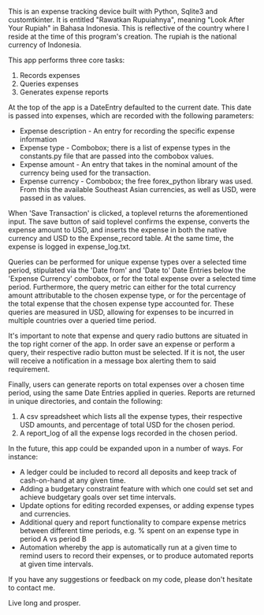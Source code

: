 This is an expense tracking device built with Python, Sqlite3 and customtkinter.  It is entitled "Rawatkan Rupuiahnya", meaning
"Look After Your Rupiah" in Bahasa Indonesia.  This is reflective of the country where I reside at the time of this program's 
creation.  The rupiah is the national currency of Indonesia.

This app performs three core tasks:
1. Records expenses
2. Queries expenses
3. Generates expense reports

At the top of the app is a DateEntry defaulted to the current date.  This date is passed into expenses, which are 
recorded with the following parameters:

* Expense description - An entry for recording the specific expense information
* Expense type - Combobox; there is a list of expense types in the constants.py file that are passed into the combobox values.
* Expense amount - An entry that takes in the nominal amount of the currency being used for the transaction.
* Expense currency - Combobox; the free forex_python library was used.  From this the available Southeast Asian currencies, as well as USD, were passed in as values.

When 'Save Transaction' is clicked, a toplevel returns the aforementioned input.  The save button of said toplevel
confirms the expense, converts the expense amount to USD, and inserts the expense in both the native currency and USD
to the Expense_record table.  At the same time, the expense is logged in expense_log.txt.

Queries can be performed for unique expense types over a selected time period, stipulated via the 'Date from' and 'Date to' Date Entries 
below the 'Expense Currency' combobox, or for the total expense over a selected time period. Furthermore, the query metric can either for the total currency amount attributable to the chosen expense type, or for the percentage
of the total expense that the chosen expense type accounted for.  These queries are measured in USD, allowing for expenses to be incurred 
in multiple countries over a queried time period.

It's important to note that expense and query radio buttons are situated in the top right corner of the app.  In order save an expense 
or perform a query, their respective radio button must be selected.  If it is not, the user will receive a notification in 
a message box alerting them to said requirement.

Finally, users can generate reports on total expenses over a chosen time period, using the same Date Entries applied in queries.
Reports are returned in unique directories, and contain the following:

1. A csv spreadsheet which lists all the expense types, their respective USD amounts, and percentage of total USD for the chosen period.
2. A report_log of all the expense logs recorded in the chosen period.

In the future, this app could be expanded upon in a number of ways.  For instance:

* A ledger could be included to record all deposits and keep track of cash-on-hand at any given time.
* Adding a budgetary constraint feature with which one could set set and achieve budgetary goals over set time intervals.
* Update options for editing recorded expenses, or adding expense types and currencies.
* Additional query and report functionality to compare expense metrics between different time periods, e.g. % spent on an expense type in period A vs period B
* Automation whereby the app is automatically run at a given time to remind users to record their expenses, or to produce automated reports at given time intervals.

If you have any suggestions or feedback on my code, please don't hesitate to contact me.

Live long and prosper.

